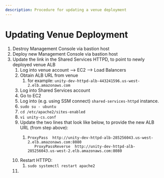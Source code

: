 ```yaml
---
description: Procedure for updating a venue deployment
---
```


# Updating Venue Deployment

1. Destroy Management Console via bastion host
2. Deploy new Management Console via bastion host
3. Update the link in the Shared Services HTTPD, to point to newly deployed venue ALB
   1. Log into venue account --> EC2 --> Load Balancers
   2. Obtain ALB URL from venue
      1. for example: `unity-dev-httpd-alb-443241596.us-west-2.elb.amazonaws.com`
   3. Log into Shared Services account
   4. Go to EC2
   5. Log into (e.g. using SSM connect) `shared-services-httpd` instance.
   6. `sudo su - ubuntu`
   7. `cd /etc/apache2/sites-enabled`
   8. `vi unity-cs.conf`
   9. Update the two lines that look like below, to provide the new ALB URL (from step above):
      1. ```
         ProxyPass  http://unity-dev-httpd-alb-285256043.us-west-2.elb.amazonaws.com:8080
            ProxyPassReverse  http://unity-dev-httpd-alb-285256043.us-west-2.elb.amazonaws.com:8080
         ```
   10. Restart HTTPD:
       1. `sudo systemctl restart apache2`
   11.
